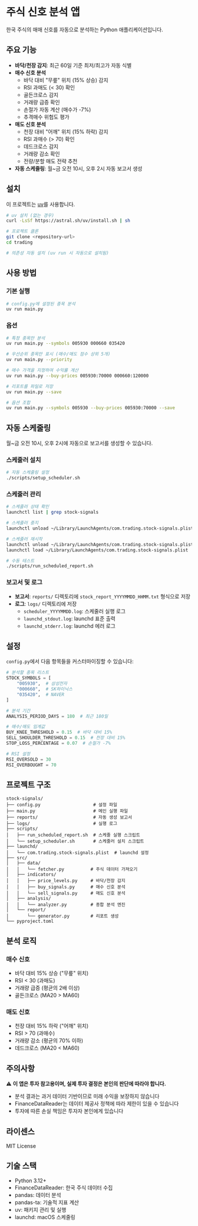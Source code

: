 # 주식 신호 분석 앱

한국 주식의 매매 신호를 자동으로 분석하는 Python 애플리케이션입니다.

## 주요 기능

- **바닥/천장 감지**: 최근 60일 기준 최저/최고가 자동 식별
- **매수 신호 분석**
  - 바닥 대비 "무릎" 위치 (15% 상승) 감지
  - RSI 과매도 (< 30) 확인
  - 골든크로스 감지
  - 거래량 급증 확인
  - 손절가 자동 계산 (매수가 -7%)
  - 추격매수 위험도 평가
- **매도 신호 분석**
  - 천장 대비 "어깨" 위치 (15% 하락) 감지
  - RSI 과매수 (> 70) 확인
  - 데드크로스 감지
  - 거래량 감소 확인
  - 전량/분할 매도 전략 추천
- **자동 스케줄링**: 월~금 오전 10시, 오후 2시 자동 보고서 생성

## 설치

이 프로젝트는 [uv](https://github.com/astral-sh/uv)를 사용합니다.

```bash
# uv 설치 (없는 경우)
curl -LsSf https://astral.sh/uv/install.sh | sh

# 프로젝트 클론
git clone <repository-url>
cd trading

# 의존성 자동 설치 (uv run 시 자동으로 설치됨)
```

## 사용 방법

### 기본 실행
```bash
# config.py에 설정된 종목 분석
uv run main.py
```

### 옵션
```bash
# 특정 종목만 분석
uv run main.py --symbols 005930 000660 035420

# 우선순위 종목만 표시 (매수/매도 점수 상위 5개)
uv run main.py --priority

# 매수 가격을 지정하여 수익률 계산
uv run main.py --buy-prices 005930:70000 000660:120000

# 리포트를 파일로 저장
uv run main.py --save

# 옵션 조합
uv run main.py --symbols 005930 --buy-prices 005930:70000 --save
```

## 자동 스케줄링

월~금 오전 10시, 오후 2시에 자동으로 보고서를 생성할 수 있습니다.

### 스케줄러 설치
```bash
# 자동 스케줄링 설정
./scripts/setup_scheduler.sh
```

### 스케줄러 관리
```bash
# 스케줄러 상태 확인
launchctl list | grep stock-signals

# 스케줄러 중지
launchctl unload ~/Library/LaunchAgents/com.trading.stock-signals.plist

# 스케줄러 재시작
launchctl unload ~/Library/LaunchAgents/com.trading.stock-signals.plist
launchctl load ~/Library/LaunchAgents/com.trading.stock-signals.plist

# 수동 테스트
./scripts/run_scheduled_report.sh
```

### 보고서 및 로그
- **보고서**: `reports/` 디렉토리에 `stock_report_YYYYMMDD_HHMM.txt` 형식으로 저장
- **로그**: `logs/` 디렉토리에 저장
  - `scheduler_YYYYMMDD.log`: 스케줄러 실행 로그
  - `launchd_stdout.log`: launchd 표준 출력
  - `launchd_stderr.log`: launchd 에러 로그

## 설정

`config.py`에서 다음 항목들을 커스터마이징할 수 있습니다:

```python
# 분석할 종목 리스트
STOCK_SYMBOLS = [
    "005930",  # 삼성전자
    "000660",  # SK하이닉스
    "035420",  # NAVER
]

# 분석 기간
ANALYSIS_PERIOD_DAYS = 180  # 최근 180일

# 매수/매도 임계값
BUY_KNEE_THRESHOLD = 0.15  # 바닥 대비 15%
SELL_SHOULDER_THRESHOLD = 0.15  # 천장 대비 15%
STOP_LOSS_PERCENTAGE = 0.07  # 손절가 -7%

# RSI 설정
RSI_OVERSOLD = 30
RSI_OVERBOUGHT = 70
```

## 프로젝트 구조

```
stock-signals/
├── config.py                    # 설정 파일
├── main.py                      # 메인 실행 파일
├── reports/                     # 자동 생성 보고서
├── logs/                        # 실행 로그
├── scripts/
│   ├── run_scheduled_report.sh  # 스케줄 실행 스크립트
│   └── setup_scheduler.sh       # 스케줄러 설치 스크립트
├── launchd/
│   └── com.trading.stock-signals.plist  # launchd 설정
├── src/
│   ├── data/
│   │   └── fetcher.py          # 주식 데이터 가져오기
│   ├── indicators/
│   │   ├── price_levels.py     # 바닥/천장 감지
│   │   ├── buy_signals.py      # 매수 신호 분석
│   │   └── sell_signals.py     # 매도 신호 분석
│   ├── analysis/
│   │   └── analyzer.py         # 종합 분석 엔진
│   └── report/
│       └── generator.py        # 리포트 생성
└── pyproject.toml
```

## 분석 로직

### 매수 신호
- 바닥 대비 15% 상승 ("무릎" 위치)
- RSI < 30 (과매도)
- 거래량 급증 (평균의 2배 이상)
- 골든크로스 (MA20 > MA60)

### 매도 신호
- 천장 대비 15% 하락 ("어깨" 위치)
- RSI > 70 (과매수)
- 거래량 감소 (평균의 70% 이하)
- 데드크로스 (MA20 < MA60)

## 주의사항

⚠️ **이 앱은 투자 참고용이며, 실제 투자 결정은 본인의 판단에 따라야 합니다.**

- 분석 결과는 과거 데이터 기반이므로 미래 수익을 보장하지 않습니다
- FinanceDataReader는 데이터 제공사 정책에 따라 제한이 있을 수 있습니다
- 투자에 따른 손실 책임은 투자자 본인에게 있습니다

## 라이센스

MIT License

## 기술 스택

- Python 3.12+
- FinanceDataReader: 한국 주식 데이터 수집
- pandas: 데이터 분석
- pandas-ta: 기술적 지표 계산
- uv: 패키지 관리 및 실행
- launchd: macOS 스케줄링
